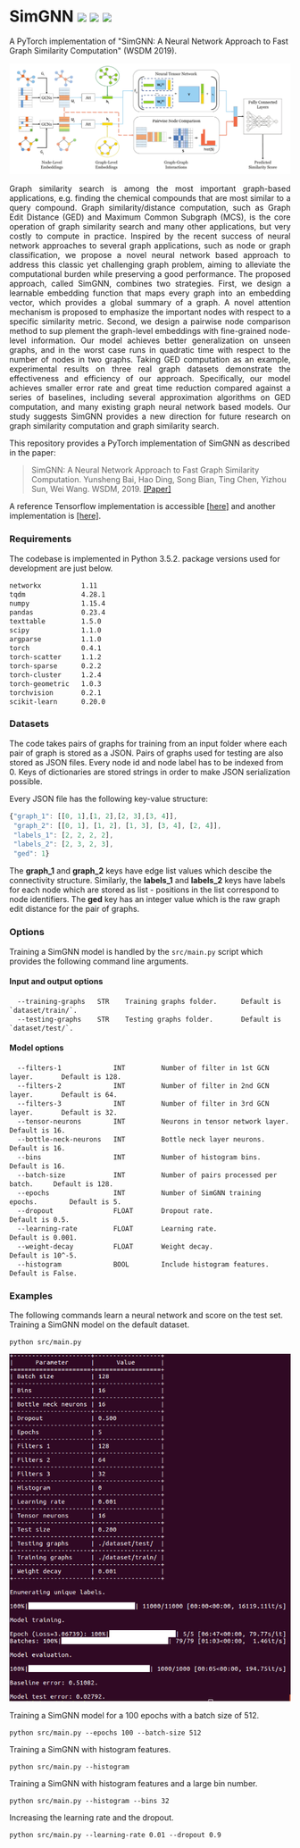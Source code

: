 SimGNN
	<img src="https://img.shields.io/badge/stars-70+-blue.svg"/>
        <img src="https://img.shields.io/badge/forks-10+-blue.svg"/>
	<img src="https://img.shields.io/badge/license-MIT-blue.svg"/>
============================================
A PyTorch implementation of "SimGNN: A Neural Network Approach to Fast Graph Similarity Computation" (WSDM 2019). 
<p align="center">
  <img width="800" src="simgnn.jpg">
</p>
<p align="justify">
Graph similarity search is among the most important graph-based applications, e.g. finding the chemical compounds that are most similar to a query compound. Graph similarity/distance computation, such as Graph Edit Distance (GED) and Maximum Common Subgraph (MCS), is the core operation of graph similarity search and many other applications, but very costly to compute in practice. Inspired by the recent success of neural network approaches to several graph applications, such as node or graph classification, we propose a novel neural network based approach to address this classic yet challenging graph problem, aiming to alleviate the computational burden while preserving a good performance. The proposed approach, called SimGNN, combines two strategies. First, we design a learnable embedding function that maps every graph into an embedding vector, which provides a global summary of a graph. A novel attention mechanism is proposed to emphasize the important nodes with respect to a specific similarity metric. Second, we design a pairwise node comparison method to sup plement the graph-level embeddings with fine-grained node-level information. Our model achieves better generalization on unseen graphs, and in the worst case runs in quadratic time with respect to the number of nodes in two graphs. Taking GED computation as an example, experimental results on three real graph datasets demonstrate the effectiveness and efficiency of our approach. Specifically, our model achieves smaller error rate and great time reduction compared against a series of baselines, including several approximation algorithms on GED computation, and many existing graph neural network based models. Our study suggests SimGNN provides a new direction for future research on graph similarity computation and graph similarity search.</p>

This repository provides a PyTorch implementation of SimGNN as described in the paper:

> SimGNN: A Neural Network Approach to Fast Graph Similarity Computation.
> Yunsheng Bai, Hao Ding, Song Bian, Ting Chen, Yizhou Sun, Wei Wang.
> WSDM, 2019.
> [[Paper]](http://web.cs.ucla.edu/~yzsun/papers/2019_WSDM_SimGNN.pdf)

A reference Tensorflow implementation is accessible [[here]](https://github.com/yunshengb/SimGNN) and another implementation is [[here]](https://github.com/NightlyJourney/SimGNN).

### Requirements
The codebase is implemented in Python 3.5.2. package versions used for development are just below.
```
networkx          1.11
tqdm              4.28.1
numpy             1.15.4
pandas            0.23.4
texttable         1.5.0
scipy             1.1.0
argparse          1.1.0
torch             0.4.1
torch-scatter     1.1.2
torch-sparse      0.2.2
torch-cluster     1.2.4
torch-geometric   1.0.3
torchvision       0.2.1
scikit-learn      0.20.0
```
### Datasets
The code takes pairs of graphs for training from an input folder where each pair of graph is stored as a JSON. Pairs of graphs used for testing are also stored as JSON files. Every node id and node label has to be indexed from 0. Keys of dictionaries are stored strings in order to make JSON serialization possible.

Every JSON file has the following key-value structure:

```javascript
{"graph_1": [[0, 1],[1, 2],[2, 3],[3, 4]],
 "graph_2": [[0, 1], [1, 2], [1, 3], [3, 4], [2, 4]],
 "labels_1": [2, 2, 2, 2],
 "labels_2": [2, 3, 2, 3],
 "ged": 1}
```
The **graph_1** and **graph_2** keys have edge list values which descibe the connectivity structure. Similarly, the **labels_1**  and **labels_2** keys have labels for each node which are stored as list - positions in the list correspond to node identifiers. The **ged** key has an integer value which is the raw graph edit distance for the pair of graphs.

### Options
Training a SimGNN model is handled by the `src/main.py` script which provides the following command line arguments.

#### Input and output options
```
  --training-graphs   STR    Training graphs folder.      Default is `dataset/train/`.
  --testing-graphs    STR    Testing graphs folder.       Default is `dataset/test/`.
```
#### Model options
```
  --filters-1             INT         Number of filter in 1st GCN layer.       Default is 128.
  --filters-2             INT         Number of filter in 2nd GCN layer.       Default is 64. 
  --filters-3             INT         Number of filter in 3rd GCN layer.       Default is 32.
  --tensor-neurons        INT         Neurons in tensor network layer.         Default is 16.
  --bottle-neck-neurons   INT         Bottle neck layer neurons.               Default is 16.
  --bins                  INT         Number of histogram bins.                Default is 16.
  --batch-size            INT         Number of pairs processed per batch.     Default is 128. 
  --epochs                INT         Number of SimGNN training epochs.        Default is 5.
  --dropout               FLOAT       Dropout rate.                            Default is 0.5.
  --learning-rate         FLOAT       Learning rate.                           Default is 0.001.
  --weight-decay          FLOAT       Weight decay.                            Default is 10^-5.
  --histogram             BOOL        Include histogram features.              Default is False.
```
### Examples
The following commands learn a neural network and score on the test set. Training a SimGNN model on the default dataset.
```
python src/main.py
```
<p align="center">
<img style="float: center;" src="simgnn_run.jpg">
</p>

Training a SimGNN model for a 100 epochs with a batch size of 512.
```
python src/main.py --epochs 100 --batch-size 512
```
Training a SimGNN with histogram features.
```
python src/main.py --histogram
```
Training a SimGNN with histogram features and a large bin number.
```
python src/main.py --histogram --bins 32
```
Increasing the learning rate and the dropout.
```
python src/main.py --learning-rate 0.01 --dropout 0.9
```
